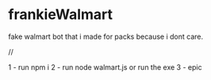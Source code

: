 # frankieWalmart
fake walmart bot that i made for packs because i dont care.

//

1 - run npm i
2 - run node walmart.js or run the exe
3 - epic
